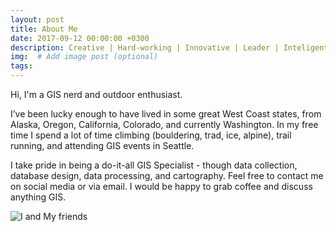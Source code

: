 ```yaml
---
layout: post
title: About Me
date: 2017-09-12 00:00:00 +0300
description: Creative | Hard-working | Innovative | Leader | Inteligent | Motivated ...
img:  # Add image post (optional)
tags:
---
```

Hi, I'm a GIS nerd and outdoor enthusiast. 

I’ve been lucky enough to have lived in some great West Coast states, from Alaska, Oregon, California, Colorado, and currently Washington. In my free time I spend a lot of time climbing (bouldering, trad, ice, alpine), trail running, and attending GIS events in Seattle.

I take pride in being a do-it-all GIS Specialist - though data collection, database design, data processing, and cartography. Feel free to contact me on social media or via email. I would be happy to grab coffee and discuss anything GIS.   




![I and My friends]({{site.baseurl}}/assets/img/about-me.jpg)

